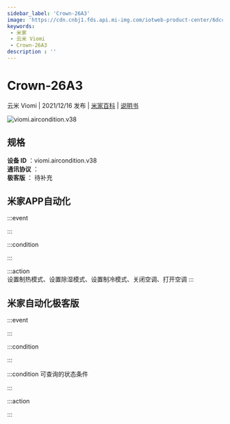 ```yaml
---
sidebar_label: 'Crown-26A3'
image: 'https://cdn.cnbj1.fds.api.mi-img.com/iotweb-product-center/6dcc6092d49080de7f6716bc191f8997_1634897062734.png?GalaxyAccessKeyId=AKVGLQWBOVIRQ3XLEW&Expires=9223372036854775807&Signature=QOC40J/7DGk9fJpaky84TGGf3E4='
keywords: 
 - 米家
 - 云米 Viomi
 - Crown-26A3
description : ''
---
```

# Crown-26A3

云米 Viomi | 2021/12/16 发布 | [米家百科](https://home.mi.com/webapp/content/baike/product/index.html?model=viomi.aircondition.v38) | [说明书](https://home.mi.com/views/introduction.html?model=viomi.aircondition.v38&region=cn)

![viomi.aircondition.v38](https://cdn.cnbj1.fds.api.mi-img.com/iotweb-product-center/6dcc6092d49080de7f6716bc191f8997_1634897062734.png?GalaxyAccessKeyId=AKVGLQWBOVIRQ3XLEW&Expires=9223372036854775807&Signature=QOC40J/7DGk9fJpaky84TGGf3E4=)

## 规格  
> 
**设备 ID** ：viomi.aircondition.v38  
**通讯协议** ：  
**极客版**  ： 待补充 


## 米家APP自动化  

:::event  

:::

:::condition  

:::

:::action   
设置制热模式、设置除湿模式、设置制冷模式、关闭空调、打开空调
:::

## 米家自动化极客版  

:::event  

:::

:::condition  

:::

:::condition 可查询的状态条件  

:::

:::action  

:::

        
